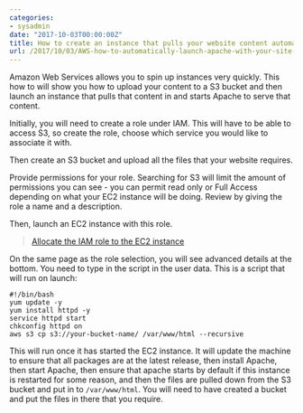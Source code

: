 ```yaml
---
categories:
- sysadmin
date: "2017-10-03T00:00:00Z"
title: How to create an instance that pulls your website content automatically
url: /2017/10/03/AWS-how-to-automatically-launch-apache-with-your-site-content/
---
```


Amazon Web Services allows you to spin up instances very quickly. This how to will show you how to upload your content to a S3 bucket and then launch an instance that pulls that content in and starts Apache to serve that content.<!--more-->

Initially, you will need to create a role under IAM. This will have to be able to access S3, so create the role, choose which service you would like to associate it with.

Then create an S3 bucket and upload all the files that your website requires.

<blockquote class="imgur-embed-pub" lang="en" data-id="a/lB2uu"><a href="//imgur.com/lB2uu"></a></blockquote><script async src="//s.imgur.com/min/embed.js" charset="utf-8"></script>

Provide permissions for your role. Searching for S3 will limit the amount of permissions you can see - you can permit read only or Full Access depending on what your EC2 instance will be doing. Review by giving the role a name and a description.

Then, launch an EC2 instance with this role.

<blockquote class="imgur-embed-pub" lang="en" data-id="a/35ebr"><a href="//imgur.com/35ebr">Allocate the IAM role to the EC2 instance</a></blockquote><script async src="//s.imgur.com/min/embed.js" charset="utf-8"></script>

On the same page as the role selection, you will see advanced details at the bottom. You need to type in the script in the user data. This is a script that will run on launch:

    #!/bin/bash
    yum update -y
    yum install httpd -y
    service httpd start
    chkconfig httpd on
    aws s3 cp s3://your-bucket-name/ /var/www/html --recursive

This will run once it has started the EC2 instance. It will update the machine to ensure that all packages are at the latest release, then install Apache, then start Apache, then ensure that apache starts by default if this instance is restarted for some reason, and then the files are pulled down from the S3 bucket and put in to `/var/www/html`. You will need to have created a bucket and put the files in there that you require. 


